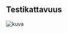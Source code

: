 ## Testikattavuus

![kuva](https://github.com/Honkajo/AI-model-for-connect4/assets/120728319/daf142f3-72d4-44ed-a3d9-59b36c802cea)
